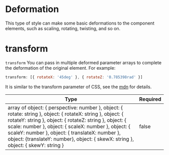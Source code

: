# Deformation

This type of style can make some basic deformations to the component elements, such as scaling, rotating, twisting, and so on.

# transform

`transform` You can pass in multiple deformed parameter arrays to complete the deformation of the original element. For example:

```jsx
transform: [{ rotateX: '45deg' }, { rotateZ: '0.785398rad' }]
```

It is similar to the transform parameter of CSS, see the [mdn](//developer.mozilla.org/en-US/docs/Web/CSS/transform) for details.

| Type                                                                                                                                                                                                                                                                                                                                                    | Required |
| ------------------------------------------------------------------------------------------------------------------------------------------------------------------------------------------------------------------------------------------------------------------------------------------------------------------------------------------------------- |----------|
| array of object: { perspective: number }, object: { rotate: string }, object: { rotateX: string }, object: { rotateY: string }, object: { rotateZ: string }, object: { scale: number }, object: { scaleX: number }, object: { scaleY: number }, object: { translateX: number }, object: {translateY: number}, object: { skewX: string }, object: { skewY: string }| false    |
